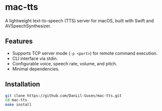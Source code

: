 # mac-tts

A lightweight text-to-speech (TTS) server for macOS, built with Swift and AVSpeechSynthesizer.

## Features
- Supports TCP server mode (`-p <port>`) for remote command execution.
- CLI interface via stdin.
- Configurable voice, speech rate, volume, and pitch.
- Minimal dependencies.

## Installation
```bash
git clone https://github.com/Daniil-Gusev/mac-tts.git
cd mac-tts
make install
